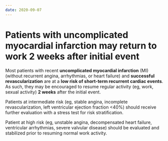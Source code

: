 ```yaml
---
date: 2020-09-07
---
```


# Patients with uncomplicated myocardial infarction may return to work 2 weeks after initial event

<!-- cardiac events, when can go back to work? -->

Most patients with recent **uncomplicated myocardial infarction** (MI) (without recurrent angina, arrhythmias, or heart failure) and **successful revascularization** are at a **low risk of short-term recurrent cardiac events**. As such, they may be encouraged to resume regular activity (eg, work, sexual activity) **2 weeks** after the initial event.

Patients at intermediate risk (eg, stable angina, incomplete revascularization, left ventricular ejection fraction <40%) should receive further evaluation with a stress test for risk stratification.

Patient at high risk (eg, unstable angina, decompensated heart failure, ventricular arrhythmias, severe valvular disease) should be evaluated and stabilized prior to resuming normal  work activity.
